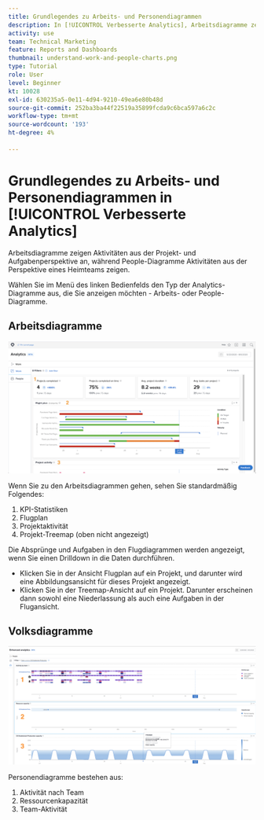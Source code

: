 ```yaml
---
title: Grundlegendes zu Arbeits- und Personendiagrammen
description: In [!UICONTROL Verbesserte Analytics], Arbeitsdiagramme zeigen Aktivitäten aus der Projekt- und Aufgabenperspektive an, während Personendiagramme Aktivitäten aus der Perspektive eines Startseiten-Teams zeigen.
activity: use
team: Technical Marketing
feature: Reports and Dashboards
thumbnail: understand-work-and-people-charts.png
type: Tutorial
role: User
level: Beginner
kt: 10028
exl-id: 630235a5-0e11-4d94-9210-49ea6e80b48d
source-git-commit: 252ba3ba44f22519a35899fcda9c6bca597a6c2c
workflow-type: tm+mt
source-wordcount: '193'
ht-degree: 4%

---
```


# Grundlegendes zu Arbeits- und Personendiagrammen in [!UICONTROL Verbesserte Analytics]

Arbeitsdiagramme zeigen Aktivitäten aus der Projekt- und Aufgabenperspektive an, während People-Diagramme Aktivitäten aus der Perspektive eines Heimteams zeigen.

Wählen Sie im Menü des linken Bedienfelds den Typ der Analytics-Diagramme aus, die Sie anzeigen möchten - Arbeits- oder People-Diagramme.

## Arbeitsdiagramme

![Ein Bild, das die [!UICONTROL Analytics] in der [!DNL Workfront Classic]](assets/section-1-1.png)

Wenn Sie zu den Arbeitsdiagrammen gehen, sehen Sie standardmäßig Folgendes:

1. KPI-Statistiken
1. Flugplan
1. Projektaktivität
1. Projekt-Treemap (oben nicht angezeigt)

Die Absprünge und Aufgaben in den Flugdiagrammen werden angezeigt, wenn Sie einen Drilldown in die Daten durchführen.

* Klicken Sie in der Ansicht Flugplan auf ein Projekt, und darunter wird eine Abbildungsansicht für dieses Projekt angezeigt.
* Klicken Sie in der Treemap-Ansicht auf ein Projekt. Darunter erscheinen dann sowohl eine Niederlassung als auch eine Aufgaben in der Flugansicht.

## Volksdiagramme

![Ein Bild, das die [!UICONTROL Analytics] in der [!DNL Workfront Classic]](assets/section-1-2.png)

Personendiagramme bestehen aus:

1. Aktivität nach Team
1. Ressourcenkapazität
1. Team-Aktivität
